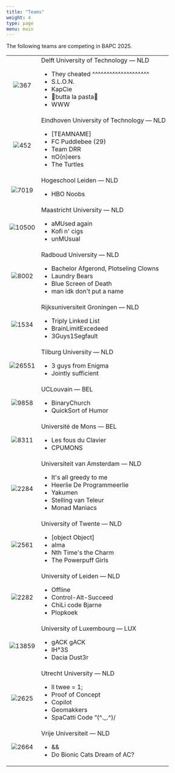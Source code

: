 ```yaml
---
title: "Teams"
weight: 4
type: page
menu: main
---
```

The following teams are competing in BAPC 2025.

|          |                                                                                                                                                                                   |
|:--------:|-----------------------------------------------------------------------------------------------------------------------------------------------------------------------------------|
|  ![367]  | Delft University of Technology &mdash; NLD<ul><li>They cheated ^^^^^^^^^^^^^^^^^^^^</li><li>S.L.O.N.</li><li>KapCie</li><li>🤌butta la pasta🤌</li><li>WWW</li></ul>              |
|  ![452]  | Eindhoven University of Technology &mdash; NLD<ul><li>\[TEAMNAME]</li><li>FC Puddlebee (29)</li><li>Team DRR</li><li>πO(n)eers</li><li>The Turtles</li></ul>                      |
| ![7019]  | Hogeschool Leiden &mdash; NLD<ul><li>HBO Noobs</li></ul>                                                                                                                          |
| ![10500] | Maastricht University &mdash; NLD<ul><li>aMUsed again</li><li>Kofi n' cigs</li><li>unMUsual</li></ul>                                                                             |
| ![8002]  | Radboud University &mdash; NLD<ul><li>Bachelor Afgerond, Plotseling Clowns</li><li>Laundry Bears</li><li>Blue Screen of Death</li><li>man idk don't put a name</li></ul>          |
| ![1534]  | Rijksuniversiteit Groningen &mdash; NLD<ul><li>Triply Linked List</li><li>BrainLimitExcedeed</li><li>3Guys1Segfault</li></ul>                                                     | 
| ![26551] | Tilburg University &mdash; NLD<ul><li>3 guys from Enigma</li><li>Jointly sufficient</li></ul>                                                                                     |
| ![9858]  | UCLouvain &mdash; BEL<ul><li>BinaryChurch</li><li>QuickSort of Humor</li></ul>                                                                                                    |
| ![8311]  | Université de Mons &mdash; BEL<ul><li>Les fous du Clavier</li><li>CPUMONS</li></ul>                                                                                               |
| ![2284]  | Universiteit van Amsterdam &mdash; NLD<ul><li>It's all greedy to me</li><li>Heerlie De Programmeerlie</li><li>Yakumen</li><li>Stelling van Teleur</li><li>Monad Maniacs</li></ul> |
| ![2561]  | University of Twente &mdash; NLD<ul><li>\[object Object]</li><li>alma</li><li>Nth Time's the Charm</li><li>The Powerpuff Girls</li></ul>                                          |
| ![2282]  | University of Leiden &mdash; NLD<ul><li>Offline</li><li>Control-Alt-Succeed</li><li>ChiLi code Bjarne</li><li>Plopkoek</li></ul>                                                  |
| ![13859] | University of Luxembourg &mdash; LUX<ul><li>gACK gACK</li><li>IH°3S </li><li>Dacia Dust3r</li></ul>                                                                               |
| ![2625]  | Utrecht University &mdash; NLD<ul><li>ll twee = 1;</li><li>Proof of Concept</li><li>Copilot</li><li>Geomakkers</li><li>SpaCatti Code “(^._.^)/</li></ul>                          |
| ![2664]  | Vrije Universiteit &mdash; NLD<ul><li>&&</li><li>Do Bionic Cats Dream of AC?</li></ul>                                                                                            |

[//]: # (| <h3>Company teams</h3> |)

[//]: # (|        ![C-23]         | JetBrains Student Team &#40;12&#41;                                                                                                       |)

[//]: # (|         ![C-8]         | Ortec   &#40;23&#41;                                                                                                                      |)

[//]: # (|         ![C-2]         | ASML &#40;34&#41;                                                                                                                         |)

[//]: # (|         ![C-7]         | IMC Trading &#40;45&#41;                                                                                                                  |)

[//]: # (|        ![C-25]         | Jump Trading &#40;79&#41;                                                                                                                 |)


[367]: /logo/367.png "Delft University of Technology"
[452]: /logo/452.png "Eindhoven University of Technology"
[2282]: /logo/2282.png "Leiden University"
[1534]: /logo/1534.png "Rijksuniversiteit Groningen"
[2284]: /logo/2284.png "Universiteit van Amsterdam"
[2561]: /logo/2561.png "University of Twente"
[2625]: /logo/2625.png "Utrecht University"
[2664]: /logo/2664.png "Vrije Universiteit"
[7019]: /logo/7019.png "Hogeschool Leiden"
[8002]: /logo/8002.png "Radboud University"
[8311]: /logo/8311.png "Université de Mons"
[9858]: /logo/9858.png "UCLouvain"
[10500]: /logo/10500.png "Maastricht University"
[13859]: /logo/13859.png "University of Luxembourg"
[26551]: /logo/26551.png "Tilburg University"
